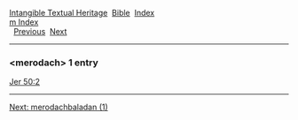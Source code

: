 [Intangible Textual Heritage](../../index)  [Bible](../index) 
[Index](index)   
[m Index](_m_)  
  [Previous](c07340)  [Next](c07342) 

------------------------------------------------------------------------

### &lt;merodach&gt; 1 entry

[Jer 50:2](../kjv/jer050.htm#002)  

------------------------------------------------------------------------

[Next: merodachbaladan (1)](c07342)
